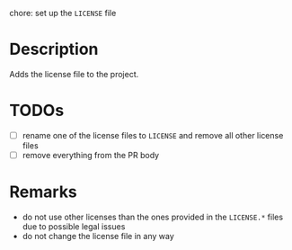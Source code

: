 chore: set up the `LICENSE` file <!-- markdownlint-disable first-line-heading -->

# Description

Adds the license file to the project.

# TODOs

- [ ] rename one of the license files to `LICENSE` and remove all other license files
- [ ] remove everything from the PR body

# Remarks

- do not use other licenses than the ones provided in the `LICENSE.*` files due to possible legal issues
- do not change the license file in any way
